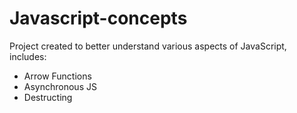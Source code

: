 # Javascript-concepts

Project created to better understand various aspects of JavaScript, includes:
- Arrow Functions
- Asynchronous JS
- Destructing
